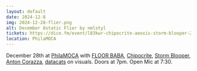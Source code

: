 ```yaml
---
layout: default
date: 2024-12-8
img: 2024-12-28-flier.png
alt: December 8static Flier by nmlstyl
tickets: https://dice.fm/event/l83kwr-chipocrite-aeoxis-storm-blooper-28th-dec-philamoca-philadelphia-tickets
location: PhilaMOCA
---
```

<p> December 28th at <a href="http://philamoca.org" target="_blank">PhilaMOCA</a> with <a href="https://linktr.
ee/FLOOR_BABA" target="_blank">FLOOR BABA</a>, <a href="https://www.chipocrite.com/" target="_blank">Chipocrite</a>, 
<a href="https://stormblooper.bandcamp.com/music" target="_blank">Storm Blooper</a>, <a href="https://antoncorazza.
com/" target="_blank">Anton Corazza</a>, <a href="https://www.instagram.com/datacats" target="_blank"">datacats</a> 
on visuals. Doors at 7pm. Open Mic at 7:30.</p>
